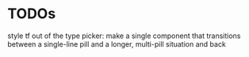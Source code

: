 # TODOs

style tf out of the type picker: make a single component that transitions between a single-line pill and a longer, multi-pill situation and back
